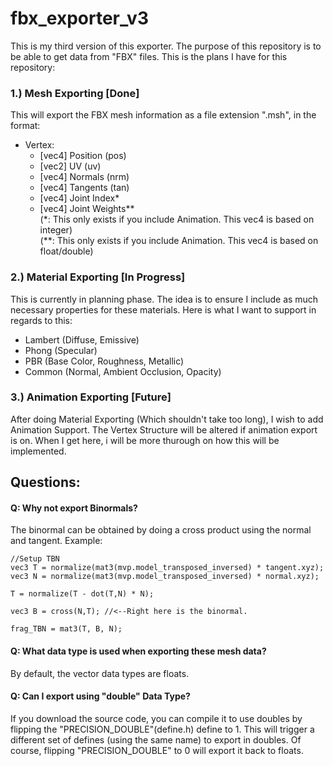 # fbx_exporter_v3
This is my third version of this exporter. The purpose of this repository is to be able to get data from "FBX" files. This is the plans I have for this repository:

### 1.) Mesh Exporting [Done]
This will export the FBX mesh information as a file extension ".msh", in the format:
* Vertex:
	* [vec4] Position (pos)
	* [vec2] UV (uv)
	* [vec4] Normals (nrm)
	* [vec4] Tangents (tan)
	* [vec4] Joint Index\*
	* [vec4] Joint Weights\*\*  
(\*: This only exists if you include Animation. This vec4 is based on integer)  
(\*\*: This only exists if you include Animation. This vec4 is based on float/double)

### 2.) Material Exporting [In Progress]
This is currently in planning phase. The idea is to ensure I include as much necessary properties for these materials. Here is what I want to support in regards to this:
* Lambert (Diffuse, Emissive)
* Phong (Specular)
* PBR (Base Color, Roughness, Metallic)
* Common (Normal, Ambient Occlusion, Opacity)

### 3.) Animation Exporting [Future]
After doing Material Exporting (Which shouldn't take too long), I wish to add Animation Support. The Vertex Structure will be altered if animation export is on. When I get here, i will be more thurough on how this will be implemented. 

## Questions: 
#### Q: Why not export Binormals?  
The binormal can be obtained by doing a cross product using the normal and tangent.
Example:
```
//Setup TBN
vec3 T = normalize(mat3(mvp.model_transposed_inversed) * tangent.xyz);
vec3 N = normalize(mat3(mvp.model_transposed_inversed) * normal.xyz);

T = normalize(T - dot(T,N) * N);

vec3 B = cross(N,T); //<--Right here is the binormal.

frag_TBN = mat3(T, B, N);
```
#### Q: What data type is used when exporting these mesh data?
By default, the vector data types are floats.  

#### Q: Can I export using "double" Data Type?
If you download the source code, you can compile it to use doubles by flipping the "PRECISION_DOUBLE"(define.h) define to 1. This will trigger a different set of defines (using the same name) to export in doubles. Of course, flipping "PRECISION_DOUBLE" to 0 will export it back to floats.

